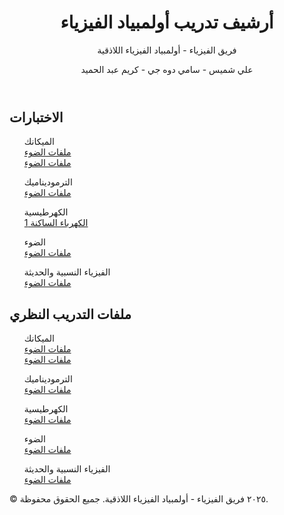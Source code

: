 <body>
    <header>
        <h1>أرشيف تدريب أولمبياد الفيزياء</h1>
        <p>فريق الفيزياء - أولمبياد الفيزياء اللاذقية</p>
        <p>علي شميس - سامي دوه جي - كريم عبد الحميد</p>
    </header>
    <div class="container">
        <section>
            <h2>الاختبارات</h2>
            <ul>
                <p>الميكانك<br>
                <a href="link-to-file3" target="_blank">ملفات الضوء </a><br>
                <a href="link-to-file3" target="_blank">ملفات الضوء </a>
                </p>
                <p>الترموديناميك<br>
                <a href="link-to-file3" target="_blank">ملفات الضوء </a>
                </p>
                <p>الكهرطيسية<br>
                <a href="https://drive.google.com/file/d/1Adc9G2FaQRlLGJIkffqWckRSy2sV3fd9/view?usp=drive_link">الكهرباء الساكنة 1  </a>
                </p>
                <p>الضوء<br>
                <a href="link-to-file3" target="_blank">ملفات الضوء </a>
                </p>
                <p>الفيزياء النسبية والحديثة<br>
                <a href="link-to-file3" target="_blank">ملفات الضوء </a>
                </p>
            </ul>
        </section>
        <section>
            <h2>ملفات التدريب النظري</h2>
            <ul>
                <p>الميكانك<br>
                <a href="link-to-file3" target="_blank">ملفات الضوء </a><br>
                <a href="link-to-file3" target="_blank">ملفات الضوء </a>
                </p>
                <p>الترموديناميك<br>
                <a href="link-to-file3" target="_blank">ملفات الضوء </a>
                </p>
                <p>الكهرطيسية<br>
                <a href="link-to-file3" target="_blank">ملفات الضوء </a>
                </p>
                <p>الضوء<br>
                <a href="link-to-file3" target="_blank">ملفات الضوء </a>
                </p>
                <p>الفيزياء النسبية والحديثة<br>
                <a href="link-to-file3" target="_blank">ملفات الضوء </a>
                </p>
           </ul>
        </section>
    </div>
    <footer>
        <p>© ٢٠٢٥ فريق الفيزياء - أولمبياد الفيزياء اللاذقية. جميع الحقوق محفوظة.</p>
    </footer>
</body>
